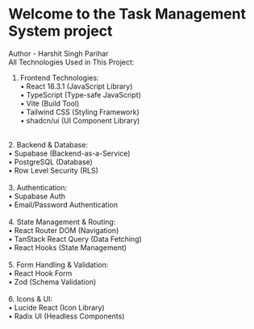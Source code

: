 # Welcome to the Task Management System project
Author - Harshit Singh Parihar
<br>
All Technologies Used in This Project:
<br>
1.	Frontend Technologies:<br>
•	React 18.3.1 (JavaScript Library) <br>
•	TypeScript (Type-safe JavaScript)<br>
•	Vite (Build Tool)<br>
•	Tailwind CSS (Styling Framework)<br>
•	shadcn/ui (UI Component Library)<br>
<br>
2.	Backend & Database:<br>
•	Supabase (Backend-as-a-Service)<br>
•	PostgreSQL (Database)<br>
•	Row Level Security (RLS)<br>
<br>
3.	Authentication:<br>
•	Supabase Auth<br>
•	Email/Password Authentication<br>
<br>
4.	State Management & Routing:<br>
•	React Router DOM (Navigation)<br>
•	TanStack React Query (Data Fetching)<br>
•	React Hooks (State Management)<br>
<br>
5.	Form Handling & Validation:<br>
•	React Hook Form<br>
•	Zod (Schema Validation)<br>
<br>
6.	Icons & UI:<br>
•	Lucide React (Icon Library)<br>
•	Radix UI (Headless Components)<br>




